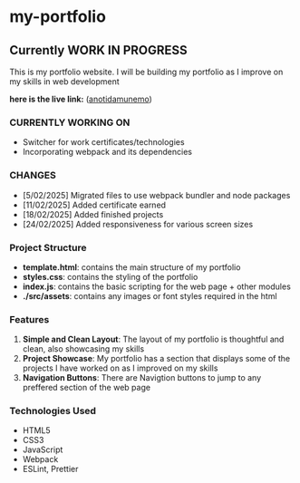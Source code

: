 # my-portfolio

## Currently WORK IN PROGRESS

This is my portfolio website.
I will be building my portfolio as I improve on my skills in web development

**here is the live link:** ([anotidamunemo](https://anotidamunemo.netlify.app/))

### CURRENTLY WORKING ON

- Switcher for work certificates/technologies
- Incorporating webpack and its dependencies

### CHANGES

- [5/02/2025] Migrated files to use webpack bundler and node packages
- [11/02/2025] Added certificate earned
- [18/02/2025] Added finished projects
- [24/02/2025] Added responsiveness for various screen sizes

### Project Structure

- **template.html**: contains the main structure of my portfolio
- **styles.css**: contains the styling of the portfolio
- **index.js**: contains the basic scripting for the web page + other modules
- **./src/assets**: contains any images or font styles required in the html

### Features

1. **Simple and Clean Layout**: The layout of my portfolio is thoughtful and clean, also showcasing my skills
2. **Project Showcase**: My portfolio has a section that displays some of the projects I have worked on as I improved on my skills
3. **Navigation Buttons**: There are Navigtion buttons to jump to any preffered section of the web page

### Technologies Used

- HTML5
- CSS3
- JavaScript
- Webpack
- ESLint, Prettier
